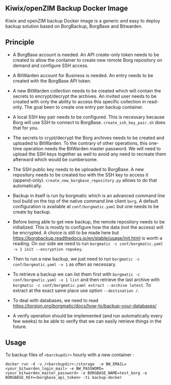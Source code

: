 Kiwix/openZIM Backup Docker Image
---------------------------------

Kiwix and openZIM backup Docker image is a generic and easy to deploy
backup solution based on BorgBackup, BorgBase and Bitwarden.

## Principle

* A BorgBase account is needed. An API create-only token needs to be
  created to allow the container to create new remote Borg repository
  on demand and configure SSH access.

* A BitWarden account for Business is needed. An entry needs to be
  created with the BorgBase API token.

* A new BitWarden collection needs to be created which will contain
  the secrets to encrypt/decrypt the archives. An invited user needs to
  be created with only the ability to access this specific collection in
  read-only. The goal been to create one entry per backup container.

* A local SSH key pair needs to be configured. This is necessary
  because Borg will use SSH to connect to
  BorgBase. `create_ssh_key_pair.sh` does that for you.

* The secrets to crypt/decrypt the Borg archives needs to be created
  and uploaded to BitWarden. To the contrary of other operations, this
  one-time operation needs the BitWarden master password. We will need
  to upload the SSH keys together as well to avoid any need to
  recreate them afterward which would be cumbersome.

* The SSH public key needs to be uploaded to BorgBase. A new
  repository needs to be created too with the SSH key to access it
  (append-only). `create_new_borgbase_repository.py` allows to do that
  automatically.

* Backup in itself is run by borgmatic which is an advanced command
  line tool build on the top of the native command line client
  `borg`. A default configuration is available at
  `conf/borgmatic.yaml` but one needs to be create by backup.

* Before being able to get new backup, the remote repository needs to
  be initialized. This is mostly to configure how the data (not the
  access) will be encrypted. A choice is still to be made here but
  https://borgbackup.readthedocs.io/en/stable/usage/init.html is worth
  a reading. On our side we need to run `borgmatic -c conf/borgmatic.yaml -v 1 init --encryption repokey`.

* Then to run a new backup, we just need to run `borgmatic -c
  conf/borgmatic.yaml -v 1` as often as necessary.

* To retrieve a backup we can list them first with `borgmatic -c
  conf/borgmatic.yaml -v 1 list` and then retrieve the last archive
  with `borgmatic -c conf/borgmatic.yaml extract --archive latest`. To
  extract at the exact same place use option `--destination /`.

* To deal with databases, we need to read
  https://torsion.org/borgmatic/docs/how-to/backup-your-databases/

* A verify operation should be implemented (and run automatically
  every few weeks) to be able to verify that we can easily retrieve
  things in the future.
  
## Usage
  
To backup files of `<barckupdir>` hourly with a new container :

```
docker run -d -v /<barckupdir>:/storage  -e BW_EMAIL=<your_bitwarden_login_mail> -e BW_PASSWORD=<your_bitwarden_master_password> -e BORGBASE_NAME=test_borg -e BORGBASE_KEY=<borgbase_api_token> -ti backup-docker
```
